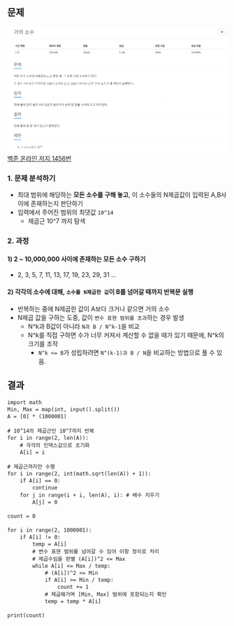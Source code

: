 ## 문제
![Alt text](../img/거의소수.png)   
[백준 온라인 저지 1456번](https://www.acmicpc.net/problem/1456)

### 1. 문제 분석하기
* 최대 범위에 해당하는 **모든 소수를 구해 놓고**, 이 소수들의 N제곱값이 입력된 A,B사이에 존재하는지 판단하기
* 입력에서 주어진 범위의 최댓값 `10^14`
  * 제곱근 10^7 까지 탐색

### 2. 과정
#### 1) 2 ~ 10,000,000 사이에 존재하는 모든 소수 구하기
* 2, 3, 5, 7, 11, 13, 17, 19, 23, 29, 31 ...

#### 2) 각각의 소수에 대해, `소수를 N제곱한 값`이 **B를 넘어갈 때까지** 반복문 실행
* 반복하는 중에 N제곱한 값이 A보다 크거나 같으면 거의 소수
* N제곱 값을 구하는 도중, 값이 `변수 표현 범위를 초과`하는 경우 발생
  * N^k과 B값이 아니라 `N과 B / N^k-1`을 비교
  * N^k를 직접 구하면 수가 너무 커져서 계산할 수 없을 때가 있기 때문에, N^k의 크기를 조작
    * `N^k <= B`가 성립하려면 `N^(k-1)과 B / N`을 비교하는 방법으로 풀 수 있음.

## 결과
```
import math
Min, Max = map(int, input().split())
A = [0] * (1000001)

# 10^14의 제곱근인 10^7까지 반복
for i in range(2, len(A)):
    # 각각의 인덱스값으로 초기화
    A[i] = i

# 제곱근까지만 수행
for i in range(2, int(math.sqrt(len(A)) + 1)):
    if A[i] == 0:
        continue
    for j in range(i + i, len(A), i): # 배수 지우기
        A[j] = 0

count = 0

for i in range(2, 1000001):
    if A[i] != 0:
        temp = A[i]
        # 변수 표현 범위를 넘어갈 수 있어 이항 정리로 처리
        # 제곱수임을 판별 (A[i])^2 <= Max
        while A[i] <= Max / temp:
            # (A[i])^2 <= Min
            if A[i] >= Min / temp:
                count += 1
            # 제곱해가며 [Min, Max] 범위에 포함되는지 확인
            temp = temp * A[i]

print(count)
```